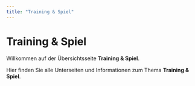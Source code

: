 ```yaml
---
title: "Training & Spiel"
---
```

# Training & Spiel

Willkommen auf der Übersichtsseite **Training & Spiel**.

Hier finden Sie alle Unterseiten und Informationen zum Thema **Training & Spiel**.
